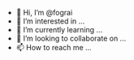 - 👋 Hi, I’m @fograi
- 👀 I’m interested in ...
- 🌱 I’m currently learning ...
- 💞️ I’m looking to collaborate on ...
- 📫 How to reach me ...

<!---
fograi/fograi is a ✨ special ✨ repository because its `README.md` (this file) appears on your GitHub profile.
You can click the Preview link to take a look at your changes.
--->
